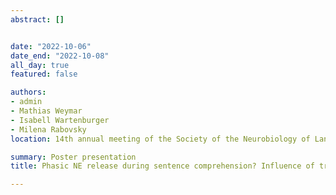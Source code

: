 ```yaml
---
abstract: []


date: "2022-10-06"
date_end: "2022-10-08"
all_day: true
featured: false

authors:
- admin
- Mathias Weymar
- Isabell Wartenburger
- Milena Rabovsky
location: 14th annual meeting of the Society of the Neurobiology of Language, Philadelphia, US

summary: Poster presentation
title: Phasic NE release during sentence comprehension? Influence of transcutaneous auricular vagus nerve stimulation on the P600.

---
```

